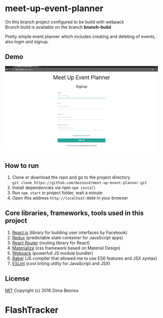 # meet-up-event-planner
On this branch project configured to be build with webpack <br/>
Brunch build is available on the branch **brunch-build**

Pretty simple event planner which includes creating and deleting of events, also login and signup.

## Demo

![Demo](https://github.com/beznosd/meet-up-event-planner/blob/master/demo.gif)

## How to run
1. Clone or download the repo and go to the project directory<br/>
```git clone https://github.com/beznosd/meet-up-event-planner.git```
2. Install dependencies via npm ```npm install```
3. Run ```npm start``` in project folder, wait a minute
3. Open this address ```http://localhost:8080``` in your browser

## Core libraries, frameworks, tools used in this project
1. [React.js](https://facebook.github.io/react/) (library for building user interfaces by Facebook)
2. [Redux](http://redux.js.org/) (predictable state container for JavaScript apps)
2. [React Router](https://github.com/ReactTraining/react-router) (routing library for React)
3. [Materialize](http://materializecss.com/) (css framework based on Material Design)
4. [Webpack](https://webpack.github.io/) (powerfull JS module bundler)
5. [Babel](https://babeljs.io/) (JS compiler that allowed me to use ES6 features and JSX syntax)
6. [ESLint](http://eslint.org/) (cool linting utility for JavaScript and JSX)

## License
[MIT](https://www.tldrlegal.com/l/mit) Copyright (c) 2016 Dima Beznos
# FlashTracker
